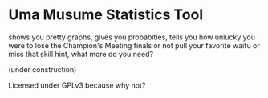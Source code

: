# Uma Musume Statistics Tool

shows you pretty graphs, gives you probabities, tells you how unlucky you were to lose the Champion's Meeting finals or not pull your favorite waifu or miss that skill hint, what more do you need?

(under construction)

Licensed under GPLv3 because why not?
